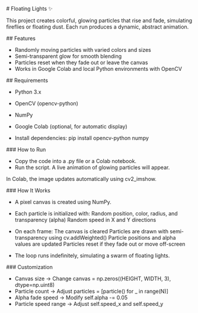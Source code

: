 \# Floating Lights ✨



This project creates colorful, glowing particles that rise and fade, simulating fireflies or floating dust. Each run produces a dynamic, abstract animation.



\## Features



* Randomly moving particles with varied colors and sizes
* Semi-transparent glow for smooth blending
* Particles reset when they fade out or leave the canvas
* Works in Google Colab and local Python environments with OpenCV



\## Requirements



* Python 3.x
* OpenCV (opencv-python)
* NumPy
* Google Colab (optional, for automatic display)



* Install dependencies:
  pip install opencv-python numpy



\### How to Run



* Copy the code into a .py file or a Colab notebook.
* Run the script. A live animation of glowing particles will appear.



In Colab, the image updates automatically using cv2\_imshow.



\### How It Works



* A pixel canvas is created using NumPy.



* Each particle is initialized with:
  Random position, color, radius, and transparency (alpha)
  Random speed in X and Y directions



* On each frame:
  The canvas is cleared
  Particles are drawn with semi-transparency using cv.addWeighted()
  Particle positions and alpha values are updated
  Particles reset if they fade out or move off-screen



* The loop runs indefinitely, simulating a swarm of floating lights.



\### Customization



* Canvas size → Change canvas = np.zeros((HEIGHT, WIDTH, 3), dtype=np.uint8)
* Particle count → Adjust particles = \[particle() for \_ in range(N)]
* Alpha fade speed → Modify self.alpha -= 0.05
* Particle speed range → Adjust self.speed\_x and self.speed\_y
